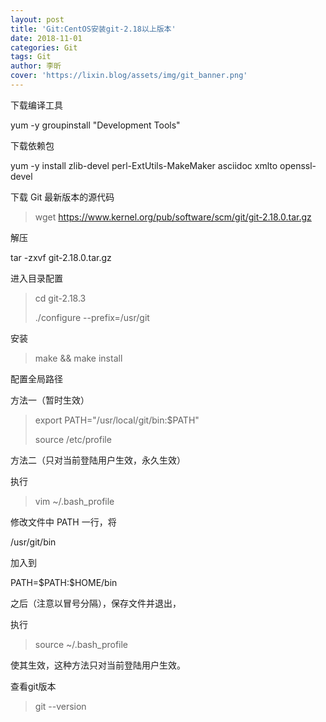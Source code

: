 ```yaml
---
layout: post
title: 'Git:CentOS安装git-2.18以上版本'
date: 2018-11-01
categories: Git
tags: Git
author: 李昕
cover: 'https://lixin.blog/assets/img/git_banner.png'
---
```


下载编译工具 

yum -y groupinstall "Development Tools"

下载依赖包 

yum -y install zlib-devel perl-ExtUtils-MakeMaker asciidoc xmlto openssl-devel

下载 Git 最新版本的源代码 

>wget https://www.kernel.org/pub/software/scm/git/git-2.18.0.tar.gz  

解压 

tar -zxvf git-2.18.0.tar.gz

进入目录配置 

>cd git-2.18.3 
>
>./configure --prefix=/usr/git

安装 

>make && make install

配置全局路径 

方法一（暂时生效）

>export PATH="/usr/local/git/bin:$PATH" 
>
>source /etc/profile

方法二（只对当前登陆用户生效，永久生效）

执行  

>vim ~/.bash_profile

修改文件中 PATH 一行，将

/usr/git/bin 

加入到 

PATH=\$PATH:\$HOME/bin

之后（注意以冒号分隔），保存文件并退出，

执行

>source ~/.bash_profile

使其生效，这种方法只对当前登陆用户生效。

查看git版本 

>git --version


